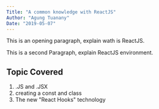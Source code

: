 ```yaml
---
Title: "A common knowledge with ReactJS"
Author: "Agung Tuanany"
Date: "2019-05-07"
---
```


This is an opening paragraph, explain wath is ReactJS.

This is a second Paragraph, explain ReactJS environment.

## Topic Covered

1. .JS and .JSX
2. creating a const and class
3. The new "React Hooks" technology
